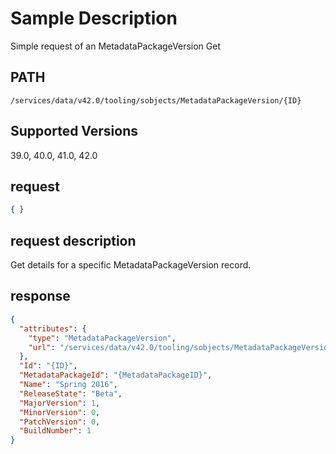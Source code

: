 # Sample Description
Simple request of an MetadataPackageVersion Get

## PATH
```
/services/data/v42.0/tooling/sobjects/MetadataPackageVersion/{ID}
```
## Supported Versions
39.0, 40.0, 41.0, 42.0

## request
```json
{ }
```

## request description
Get details for a specific MetadataPackageVersion record.

## response
```json
{
  "attributes": {
    "type": "MetadataPackageVersion",
    "url": "/services/data/v42.0/tooling/sobjects/MetadataPackageVersion/{ID}"
  },
  "Id": "{ID}",
  "MetadataPackageId": "{MetadataPackageID}",
  "Name": "Spring 2016",
  "ReleaseState": "Beta",
  "MajorVersion": 1,
  "MinorVersion": 0,
  "PatchVersion": 0,
  "BuildNumber": 1
}
```
